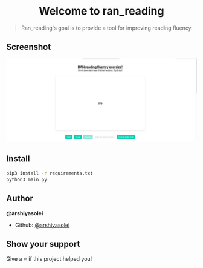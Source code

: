 <h1 align="center">Welcome to ran_reading</h1>
<p>
</p>

> Ran_reading's goal is to provide a tool for improving reading fluency.
## Screenshot

<img src="screenshot.png">

## Install

```sh
pip3 install -r requirements.txt
python3 main.py
```

## Author

**@arshiyasolei**

* Github: [@arshiyasolei](https://github.com/arshiyasolei)

## Show your support

Give a ⭐️ if this project helped you!

